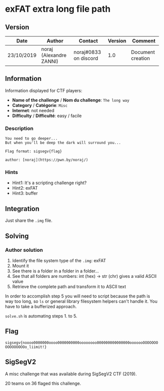 # exFAT extra long file path

## Version

Date        | Author                  | Contact               | Version | Comment
---         | ---                     | ---                   | ---     | ---
23/10/2019  | noraj (Alexandre ZANNI) | noraj#0833 on discord | 1.0     | Document creation

## Information

Information displayed for CTF players:

+ **Name of the challenge** / **Nom du challenge**: `The long way`
+ **Category** / **Catégorie**: `Misc`
+ **Internet**: not needed
+ **Difficulty** / **Difficulté**: easy / facile

### Description

```
You need to go deeper...
But when you'll be deep the dark will surround you...

Flag format: sigsegv{flag}

author: [noraj](https://pwn.by/noraj/)
```

### Hints

- Hint1: It's a scripting challenge right?
- Hint2: exFAT
- Hint3: buffer

## Integration

Just share the `.img` file.

## Solving

### Author solution

1. Identify the file system type of the `.img`: exFAT
2. Mount it
3. See there is a folder in a folder in a folder...
4. See that all folders are numbers: int (hex) -> str (chr) gives a valid ASCII value
5. Retrieve the complete path and transform it to ASCII text

In order to accomplish step 5 you will need to script because the path is way too long,
so `ls` or general library filesystem helpers can't handle it. You have to take
a bufferized approach.

`solve.sh` is automating steps 1. to 5.

## Flag

`sigsegv{noooo0000000oooo0000000000oooooooo000000000000000ooooooOOOOOOOOOOOOOOOOo_liimit!}`

## SigSegV2

A misc challenge that was available during SigSegV2 CTF (2019).

20 teams on 36 flaged this challenge.